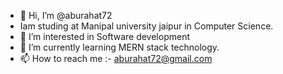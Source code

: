 - 👋 Hi, I’m @aburahat72
-  Iam studing at Manipal university jaipur in Computer Science.
- 👀 I’m interested in Software development
- 🌱 I’m currently learning MERN stack technology.
- 📫 How to reach me :- aburahat72@gmail.com

<!---
aburahat72/aburahat72 is a ✨ special ✨ repository because its `README.md` (this file) appears on your GitHub profile.
You can click the Preview link to take a look at your changes.
--->
